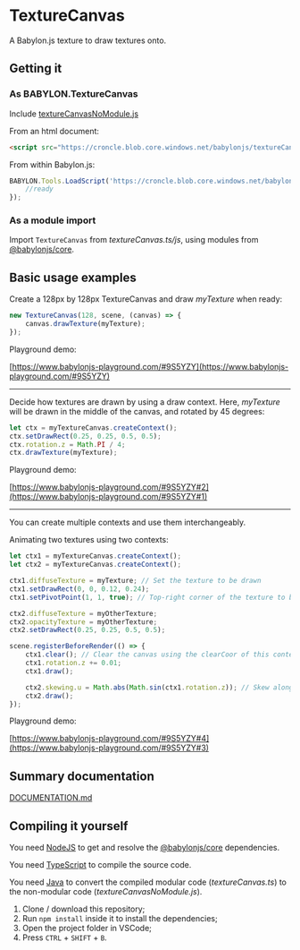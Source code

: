 # TextureCanvas

A Babylon.js texture to draw textures onto.

## Getting it
### As BABYLON.TextureCanvas
Include [textureCanvasNoModule.js](https://croncle.blob.core.windows.net/babylonjs/textureCanvasNoModule.js)

From an html document:
```html
<script src="https://croncle.blob.core.windows.net/babylonjs/textureCanvasNoModule.js"></script>
```

From within Babylon.js:
```javascript
BABYLON.Tools.LoadScript('https://croncle.blob.core.windows.net/babylonjs/textureCanvasNoModule.js', () => {
    //ready
});
```

### As a module import
Import ```TextureCanvas``` from *textureCanvas.ts/js*, using modules from [@babylonjs/core](https://www.npmjs.com/package/@babylonjs/core).

## Basic usage examples
Create a 128px by 128px TextureCanvas and draw *myTexture* when ready:
```javascript
new TextureCanvas(128, scene, (canvas) => {
    canvas.drawTexture(myTexture);
});
```
Playground demo:

[https://www.babylonjs-playground.com/#9S5YZY](https://www.babylonjs-playground.com/#9S5YZY)

---

Decide how textures are drawn by using a draw context.
Here, *myTexture* will be drawn in the middle of the canvas, and rotated by 45 degrees:
```javascript
let ctx = myTextureCanvas.createContext();
ctx.setDrawRect(0.25, 0.25, 0.5, 0.5);
ctx.rotation.z = Math.PI / 4;
ctx.drawTexture(myTexture);
```
Playground demo:

[https://www.babylonjs-playground.com/#9S5YZY#2](https://www.babylonjs-playground.com/#9S5YZY#1)

---

You can create multiple contexts and use them interchangeably.

Animating two textures using two contexts:
```javascript
let ctx1 = myTextureCanvas.createContext();
let ctx2 = myTextureCanvas.createContext();

ctx1.diffuseTexture = myTexture; // Set the texture to be drawn
ctx1.setDrawRect(0, 0, 0.12, 0.24);
ctx1.setPivotPoint(1, 1, true); // Top-right corner of the texture to be drawn

ctx2.diffuseTexture = myOtherTexture;
ctx2.opacityTexture = myOtherTexture;
ctx2.setDrawRect(0.25, 0.25, 0.5, 0.5);

scene.registerBeforeRender(() => {
    ctx1.clear(); // Clear the canvas using the clearCoor of this context
    ctx1.rotation.z += 0.01;
    ctx1.draw();

    ctx2.skewing.u = Math.abs(Math.sin(ctx1.rotation.z)); // Skew along the u-axis
    ctx2.draw();
});
```
Playground demo:

[https://www.babylonjs-playground.com/#9S5YZY#4](https://www.babylonjs-playground.com/#9S5YZY#3)

## Summary documentation
[DOCUMENTATION.md](./DOCUMENTATION.md)

## Compiling it yourself
You need [NodeJS](https://nodejs.org/en/download/) to get and resolve the [@babylonjs/core](https://www.npmjs.com/package/@babylonjs/core) dependencies.

You need [TypeScript](https://www.npmjs.com/package/typescript) to compile the source code.

You need [Java](https://www.java.com/en/download/) to convert the compiled modular code (*textureCanvas.ts*) to the non-modular code (*textureCanvasNoModule.js*).

1. Clone / download this repository;
2. Run ```npm install``` inside it to install the dependencies;
3. Open the project folder in VSCode;
4. Press ```CTRL``` + ```SHIFT``` + ```B```.
